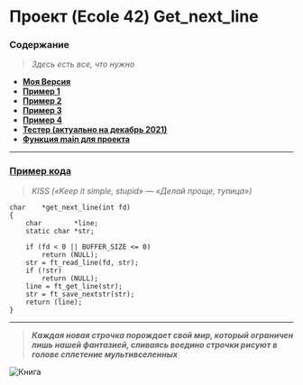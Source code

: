 # Проект (Ecole 42) Get_next_line 

### Содержание
> *Здесь есть все, что нужно*
* [**Моя Версия**](https://github.com/i-galimov/get_next_line/tree/main/get_next_line/My_get_next_line)
* [**Пример 1**](https://github.com/i-galimov/get_next_line/tree/main/get_next_line/get_next_line1)
* [**Пример 2**](https://github.com/i-galimov/get_next_line/tree/main/get_next_line/get_next_line2)
* [**Пример 3**](https://github.com/i-galimov/get_next_line/tree/main/get_next_line/get_next_line3)
* [**Пример 4**](https://github.com/i-galimov/get_next_line/tree/main/get_next_line/get_next_line4)
* [**Тестер (актуально на декабрь 2021)**](https://github.com/i-galimov/get_next_line/tree/main/get_next_line/gnlTester)
* [**Функция main для проекта**](https://github.com/i-galimov/get_next_line/blob/main/get_next_line/main.c)
---
### [Пример кода](https://github.com/i-galimov/get_next_line/blob/main/get_next_line/My_get_next_line/get_next_line.c)
> *KISS («Keep it simple, stupid» — «Делай проще, тупица»)*
```
char	*get_next_line(int fd)
{
	char		*line;
	static char	*str;

	if (fd < 0 || BUFFER_SIZE <= 0)
		return (NULL);
	str = ft_read_line(fd, str);
	if (!str)
		return (NULL);
	line = ft_get_line(str);
	str = ft_save_nextstr(str);
	return (line);
}
```
********
> ***Каждая новая строчка порождает свой мир, который ограничен лишь нашей фантазией, сливаясь воедино строчки рисуют в голове сплетение мультивселенных***
> 
![Книга](https://cdn.pixabay.com/photo/2021/10/14/13/50/book-6709160_1280.jpg)
